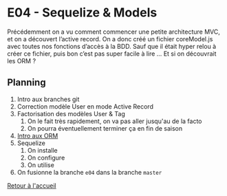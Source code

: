 # E04 - Sequelize & Models

Précédemment on a vu comment commencer une petite architecture MVC, et on a découvert l’active record. On a donc créé un fichier coreModel.js avec toutes nos fonctions d’accès à la BDD. Sauf que il était hyper relou à créer ce fichier, puis bon c’est pas super facile à lire … Et si on découvrait les ORM ?

## Planning

1. Intro aux branches git
2. Correction modèle User en mode Active Record
3. Factorisation des modèles User & Tag
   1. On le fait très rapidement, on va pas aller jusqu'au de la facto
   2. On pourra éventuellement terminer ça en fin de saison
4. [Intro aux ORM](orm.md)
5. Sequelize
   1. On installe
   2. On configure
   3. On utilise
6. On fusionne la branche `e04` dans la branche `master`

[Retour à l'accueil](/README.md)
